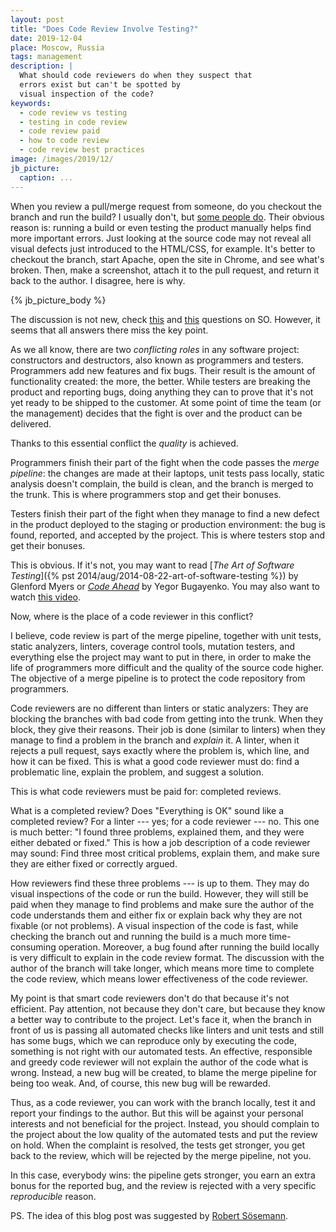 ```yaml
---
layout: post
title: "Does Code Review Involve Testing?"
date: 2019-12-04
place: Moscow, Russia
tags: management
description: |
  What should code reviewers do when they suspect that
  errors exist but can't be spotted by
  visual inspection of the code?
keywords:
  - code review vs testing
  - testing in code review
  - code review paid
  - how to code review
  - code review best practices
image: /images/2019/12/
jb_picture:
  caption: ...
---
```


When you review a pull/merge request from someone, do you checkout
the branch and run the build? I usually don't, but
[some people do](https://exceptionnotfound.net/should-code-review-include-manual-testing-depends-2/).
Their obvious reason is: running a build or even testing the product manually
helps find more important errors. Just looking at the source code may not
reveal all visual defects just introduced to the HTML/CSS, for example.
It's better to checkout the branch, start Apache, open the site in Chrome,
and see what's broken. Then, make a screenshot, attach it to the pull request,
and return it back to the author. I disagree, here is why.

<!--more-->

{% jb_picture_body %}

The discussion is not new, check
[this](https://softwareengineering.stackexchange.com/questions/344618/does-code-review-typically-involve-uat-qa-testing)
and [this](https://softwareengineering.stackexchange.com/questions/95363/should-code-reviewers-test-as-part-of-the-review)
questions on SO. However, it seems that all answers there miss the key point.

As we all know, there are two _conflicting roles_ in any software project:
constructors and destructors, also known as programmers and testers.
Programmers add new features and fix bugs. Their result is the amount of
functionality created: the more, the better. While testers are breaking
the product and reporting bugs, doing anything they can to prove that it's
not yet ready to be shipped to the customer. At some point of time the
team (or the management) decides that the fight is over and the product can be
delivered.

Thanks to this essential conflict the _quality_ is achieved.

Programmers finish their part of the fight when the code passes the
_merge pipeline_: the changes are made at their laptops, unit tests pass
locally, static analysis doesn't complain, the build is clean,
and the branch is merged to the trunk. This is where programmers stop
and get their bonuses.

Testers finish their part of the fight when they manage to find a new defect
in the product deployed to the staging or production environment: the
bug is found, reported, and accepted by the project. This is where
testers stop and get their bonuses.

This is obvious. If it's not, you may want to read
[_The Art of Software Testing_]({% pst 2014/aug/2014-08-22-art-of-software-testing %}) by Glenford Myers
or
[_Code Ahead_](/code-ahead.html) by Yegor Bugayenko. You may also want
to watch [this video](https://www.youtube.com/watch?v=jZitXMQaXvE).

Now, where is the place of a code reviewer in this conflict?

I believe, code review is part of the merge pipeline, together with unit
tests, static analyzers, linters, coverage control tools, mutation
testers, and everything else the project may want to put in there, in order
to make the life of programmers more difficult and the quality of
the source code higher. The objective of a merge pipeline is to protect
the code repository from programmers.

Code reviewers are no different than linters or static analyzers: They are
blocking the branches with bad code from getting into the trunk. When they
block, they give their reasons. Their job is done (similar to linters) when
they manage to find a problem in the branch and _explain_ it. A linter, when
it rejects a pull request, says exactly where the problem is, which line,
and how it can be fixed. This is what a good code reviewer must do:
find a problematic line, explain the problem, and suggest a solution.

This is what code reviewers must be paid for: completed reviews.

What is a completed review? Does "Everything is OK" sound like a completed
review? For a linter --- yes; for a code reviewer --- no. This one is much better:
"I found three problems, explained them, and they were either debated or fixed."
This is how a job description of a code reviewer may sound: Find three
most critical problems, explain them, and make sure they are either fixed
or correctly argued.

How reviewers find these three problems --- is up to them. They may
do visual inspections of the code or run the build. However, they will still
be paid when they manage to find problems and make sure the author of the
code understands them and either fix or explain back why they are not
fixable (or not problems). A visual inspection of the code is fast, while
checking the branch out and running the build is a much more time-consuming
operation. Moreover, a bug found after running the build locally is very
difficult to explain in the code review format. The discussion with the
author of the branch will take longer, which means more time to complete
the code review, which means lower effectiveness of the code reviewer.

My point is that smart code reviewers don't do that because it's not efficient.
Pay attention, not because they don't care, but because they know a better
way to contribute to the project. Let's face it, when the branch in front
of us is passing all automated checks like linters and unit tests and still
has some bugs, which we can reproduce only by executing the code, something
is not right with our automated tests. An effective, responsible and greedy
code reviewer will not explain the author of the code what is wrong. Instead,
a new bug will be created, to blame the merge pipeline for being too weak.
And, of course, this new bug will be rewarded.

Thus, as a code reviewer, you can work with the branch locally, test it
and report your findings to the author. But this will be against your personal
interests and not beneficial for the project. Instead, you should complain
to the project about the low quality of the automated tests and put the
review on hold. When the complaint is resolved, the tests get stronger, you
get back to the review, which will be rejected by the merge pipeline, not you.

In this case, everybody wins: the pipeline gets stronger, you earn an extra
bonus for the reported bug, and the review is rejected with a very specific
_reproducible_ reason.

PS. The idea of this blog post was suggested by [Robert Sösemann](https://twitter.com/rsoesemann).

